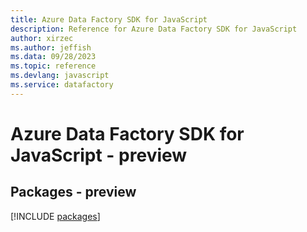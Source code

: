 ```yaml
---
title: Azure Data Factory SDK for JavaScript
description: Reference for Azure Data Factory SDK for JavaScript
author: xirzec
ms.author: jeffish
ms.data: 09/28/2023
ms.topic: reference
ms.devlang: javascript
ms.service: datafactory
---
```

# Azure Data Factory SDK for JavaScript - preview
## Packages - preview
[!INCLUDE [packages](data-factory-index.md)]